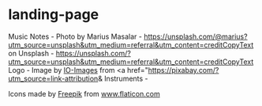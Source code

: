 # landing-page
Music Notes - Photo by Marius Masalar - https://unsplash.com/@marius?utm_source=unsplash&utm_medium=referral&utm_content=creditCopyText on Unsplash - https://unsplash.com/?utm_source=unsplash&utm_medium=referral&utm_content=creditCopyText
Logo - Image by <a href="https://pixabay.com/users/io-images-1096650/?utm_source=link-attribution&amp;utm_medium=referral&amp;utm_campaign=image&amp;utm_content=1085655">IO-Images</a> from <a href="https://pixabay.com/?utm_source=link-attribution&amp;
Instruments - <div>Icons made by <a href="https://www.freepik.com" title="Freepik">Freepik</a> from <a href="https://www.flaticon.com/" title="Flaticon">www.flaticon.com</a></div>